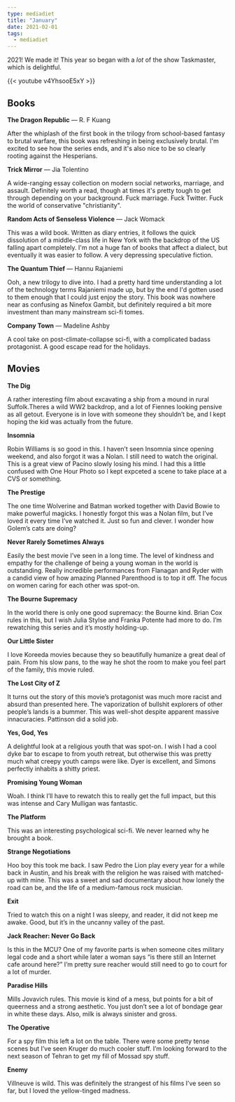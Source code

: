```yaml
---
type: mediadiet
title: "January"
date: 2021-02-01
tags:
  - mediadiet
---
```



2021! We made it! This year so began with a _lot_ of the show Taskmaster, which is delightful.

{{< youtube v4YhsooE5xY >}}

<!--more-->

## Books

**The Dragon Republic** — R. F Kuang

After the whiplash of the first book in the trilogy from school-based fantasy to brutal warfare, this book was refreshing in being exclusively brutal. I'm excited to see how the series ends, and it's also nice to be so clearly rooting against the Hesperians.

**Trick Mirror** — Jia Tolentino

A wide-ranging essay collection on modern social networks, marriage, and assault. Definitely worth a read, though at times it's pretty tough to get through depending on your background. Fuck marriage. Fuck Twitter. Fuck the world of conservative "christianity".

**Random Acts of Senseless Violence** — Jack Womack

This was a wild book. Written as diary entries, it follows the quick dissolution of a middle-class life in New York with the backdrop of the US falling apart completely. I'm not a huge fan of books that affect a dialect, but eventually it was easier to follow. A very depressing speculative fiction.

**The Quantum Thief** — Hannu Rajaniemi

Ooh, a new trilogy to dive into. I had a pretty hard time understanding a lot of the technology terms Rajaniemi made up, but by the end I'd gotten used to them enough that I could just enjoy the story. This book was nowhere near as confusing as Ninefox Gambit, but definitely required a bit more investment than many mainstream sci-fi tomes.

**Company Town** — Madeline Ashby

A cool take on post-climate-collapse sci-fi, with a complicated badass protagonist. A good escape read for the holidays.

## Movies

**The Dig**

A rather interesting film about excavating a ship from a mound in rural Suffolk.Theres a wild WW2 backdrop, and a lot of Fiennes looking pensive as all getout. Everyone is in love with someone they shouldn’t be, and I kept hoping the kid was actually from the future.

**Insomnia**

Robin Williams is so good in this. I haven’t seen Insomnia since opening weekend, and also forgot it was a Nolan. I still need to watch the original. This is a great view of Pacino slowly losing his mind. I had this a little confused with One Hour Photo so I kept expceted a scene to take place at a CVS or something.

**The Prestige**

The one time Wolverine and Batman worked together with David Bowie to make powerful magicks. I honestly forgot this was a Nolan film, but I’ve loved it every time I’ve watched it. Just so fun and clever. I wonder how Golem’s cats are doing?

**Never Rarely Sometimes Always**

Easily the best movie I’ve seen in a long time. The level of kindness and empathy for the challenge of being a young woman in the world is outstanding. Really incredible performances from Flanagan and Ryder with a candid view of how amazing Planned Parenthood is to top it off. The focus on women caring for each other was spot-on.

**The Bourne Supremacy**

In the world there is only one good supremacy: the Bourne kind. Brian Cox rules in this, but I wish Julia Stylse and Franka Potente had more to do. I’m rewatching this series and it’s mostly holding-up.

**Our Little Sister**

I love Koreeda movies because they so beautifully humanize a great deal of pain. From his slow pans, to the way he shot the room to make you feel part of the family, this movie ruled. 

**The Lost City of Z**

It turns out the story of this movie’s protagonist was much more racist and absurd than presented here. The vaporization of bullshit explorers of other people’s lands is a bummer. This was well-shot despite apparent massive innacuracies. Pattinson did a solid job. 

**Yes, God, Yes**

A delightful look at a religious youth that was spot-on. I wish I had a cool dyke bar to escape to from youth retreat, but otherwise this was pretty much what creepy youth camps were like. Dyer is excellent, and Simons perfectly inhabits a shitty priest.

**Promising Young Woman**

Woah. I think I’ll have to rewatch this to really get the full impact, but this was intense and Cary Mulligan was fantastic.

**The Platform** 

This was an interesting psychological sci-fi. We never learned why he brought a book.

**Strange Negotiations**

Hoo boy this took me back. I saw Pedro the Lion play every year for a while back in Austin, and his break with the religion he was raised with matched-up with mine. This was a sweet and sad documentary about how lonely the road can be, and the life of a medium-famous rock musician.

**Exit**

Tried to watch this on a night I was sleepy, and reader, it did not keep me awake. Good, but it’s in the uncanny valley of the past.

**Jack Reacher: Never Go Back**

Is this in the MCU? One of my favorite parts is when someone cites military legal code and a short while later a woman says “is there still an Internet cafe around here?” I’m pretty sure reacher would still need to go to court for a lot of murder.

**Paradise Hills**

Mills Jovavich rules. This movie is kind of a mess, but points for a bit of queerness and a strong aesthetic. You just don’t see a lot of bondage gear in white these days. Also, milk is always sinister and gross. 

**The Operative**

For a spy film this left a lot on the table. There were some pretty tense scenes but I’ve seen Kruger do much cooler stuff. I’m looking forward to the next season of Tehran to get my fill of Mossad spy stuff.

**Enemy**

Villneuve is wild. This was definitely the strangest of his films I’ve seen so far, but I loved the yellow-tinged madness.